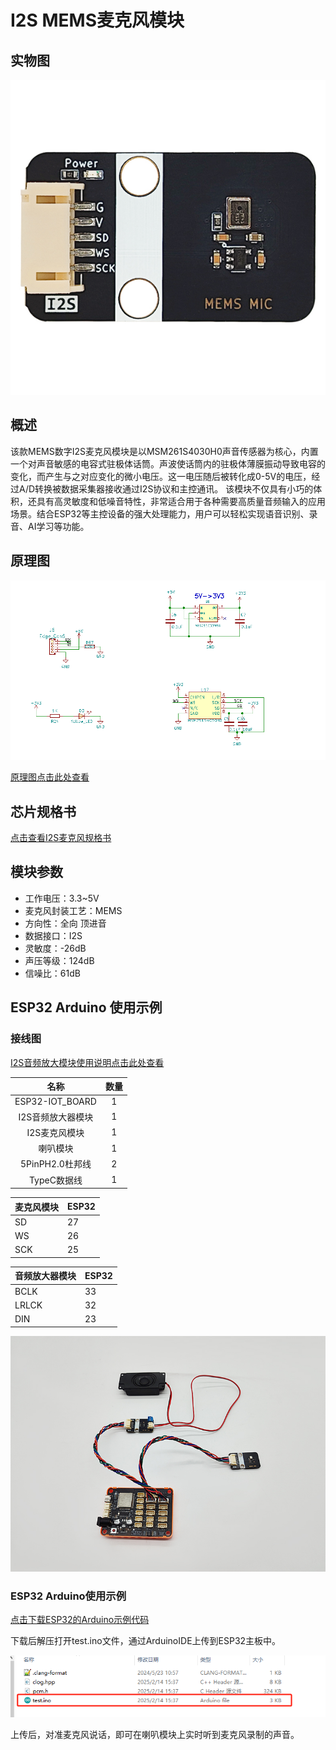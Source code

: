 # I2S MEMS麦克风模块

## 实物图

![实物图](picture/physical_model.jpg)

## 概述

该款MEMS数字I2S麦克风模块是以MSM261S4030H0声音传感器为核心，内置一个对声音敏感的电容式驻极体话筒。声波使话筒内的驻极体薄膜振动导致电容的变化，而产生与之对应变化的微小电压。这一电压随后被转化成0-5V的电压，经过A/D转换被数据采集器接收通过I2S协议和主控通讯。
该模块不仅具有小巧的体积，还具有高灵敏度和低噪音特性，非常适合用于各种需要高质量音频输入的应用场景。结合ESP32等主控设备的强大处理能力，用户可以轻松实现语音识别、录音、AI学习等功能。

## 原理图

![原理图](picture/schematic_diagram.png)

<a href="zh-cn/ph2.0_sensors/smart_module/i2s_mems_mic/MSM261S4030H0_MEMS_MIC.pdf" target="_blank">原理图点击此处查看</a>

## 芯片规格书

<a href="zh-cn/ph2.0_sensors/smart_module/i2s_mems_mic/MSM261S4030H0.pdf" target="_blank">点击查看I2S麦克风规格书</a>

## 模块参数

- 工作电压：3.3~5V
- 麦克风封装工艺：MEMS
- 方向性：全向 顶进音
- 数据接口：I2S
- 灵敏度：-26dB
- 声压等级：124dB
- 信噪比：61dB

## ESP32 Arduino 使用示例

### 接线图

[I2S音频放大模块使用说明点击此处查看](zh-cn/ph2.0_sensors/smart_module/i2s_audio_amplifier_module/i2s_audio_amplifier_module.md)

|       名称        | 数量 |
| :---------------: | :--: |
|  ESP32-IOT_BOARD  |  1   |
| I2S音频放大器模块 |  1   |
|   I2S麦克风模块   |  1   |
|     喇叭模块      |  1   |
|  5PinPH2.0杜邦线  |  2   |
|    TypeC数据线    |  1   |

| 麦克风模块 | ESP32 |
| ---------- | ----- |
| SD         | 27    |
| WS         | 26    |
| SCK        | 25    |

| 音频放大器模块 | ESP32 |
| -------------- | ----- |
| BCLK           | 33    |
| LRLCK          | 32    |
| DIN            | 23    |

![接线图](picture/circuit_diagram.png)

### ESP32 Arduino使用示例

<a href="zh-cn/ph2.0_sensors/smart_module/i2s_mems_mic/esp32_i2s_rw.zip" download>点击下载ESP32的Arduino示例代码</a>

下载后解压打开test.ino文件，通过ArduinoIDE上传到ESP32主板中。

![alt text](picture/test.jpg)

上传后，对准麦克风说话，即可在喇叭模块上实时听到麦克风录制的声音。
